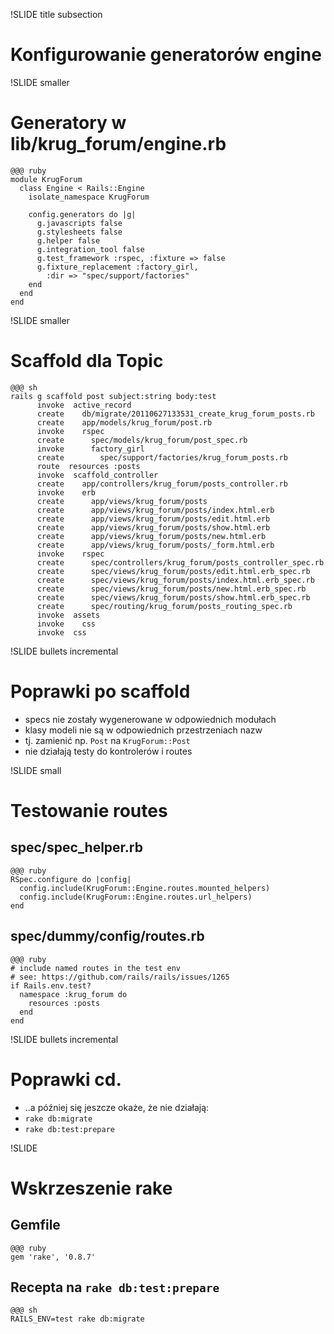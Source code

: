 !SLIDE title subsection
# Konfigurowanie generatorów engine #

!SLIDE smaller
# Generatory w lib/krug_forum/engine.rb #

    @@@ ruby
    module KrugForum
      class Engine < Rails::Engine
        isolate_namespace KrugForum

        config.generators do |g|
          g.javascripts false
          g.stylesheets false
          g.helper false
          g.integration_tool false
          g.test_framework :rspec, :fixture => false
          g.fixture_replacement :factory_girl, 
            :dir => "spec/support/factories"
        end
      end
    end

!SLIDE smaller
# Scaffold dla Topic #

    @@@ sh
    rails g scaffold post subject:string body:test
          invoke  active_record
          create    db/migrate/20110627133531_create_krug_forum_posts.rb
          create    app/models/krug_forum/post.rb
          invoke    rspec
          create      spec/models/krug_forum/post_spec.rb
          invoke      factory_girl
          create        spec/support/factories/krug_forum_posts.rb
          route  resources :posts
          invoke  scaffold_controller
          create    app/controllers/krug_forum/posts_controller.rb
          invoke    erb
          create      app/views/krug_forum/posts
          create      app/views/krug_forum/posts/index.html.erb
          create      app/views/krug_forum/posts/edit.html.erb
          create      app/views/krug_forum/posts/show.html.erb
          create      app/views/krug_forum/posts/new.html.erb
          create      app/views/krug_forum/posts/_form.html.erb
          invoke    rspec
          create      spec/controllers/krug_forum/posts_controller_spec.rb
          create      spec/views/krug_forum/posts/edit.html.erb_spec.rb
          create      spec/views/krug_forum/posts/index.html.erb_spec.rb
          create      spec/views/krug_forum/posts/new.html.erb_spec.rb
          create      spec/views/krug_forum/posts/show.html.erb_spec.rb
          create      spec/routing/krug_forum/posts_routing_spec.rb
          invoke  assets
          invoke    css
          invoke  css

!SLIDE bullets incremental
# Poprawki po scaffold #

* specs nie zostały wygenerowane w odpowiednich modułach
* klasy modeli nie są w odpowiednich przestrzeniach nazw
* tj. zamienić np. `Post` na `KrugForum::Post`
* nie działają testy do kontrolerów i routes

!SLIDE small
# Testowanie routes #

## spec/spec_helper.rb

    @@@ ruby
    RSpec.configure do |config|
      config.include(KrugForum::Engine.routes.mounted_helpers)
      config.include(KrugForum::Engine.routes.url_helpers)
    end

## spec/dummy/config/routes.rb

    @@@ ruby
    # include named routes in the test env
    # see: https://github.com/rails/rails/issues/1265
    if Rails.env.test?
      namespace :krug_forum do
        resources :posts
      end
    end

!SLIDE bullets incremental
# Poprawki cd. #

* ..a później się jeszcze okaże, że nie działają:
* `rake db:migrate`
* `rake db:test:prepare`

!SLIDE
# Wskrzeszenie rake #

## Gemfile

    @@@ ruby
    gem 'rake', '0.8.7'

## Recepta na `rake db:test:prepare`

    @@@ sh
    RAILS_ENV=test rake db:migrate

